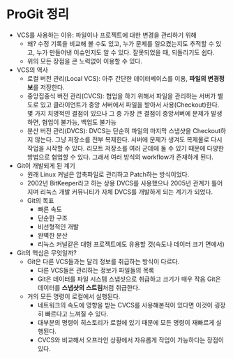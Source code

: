 # ProGit 정리

- VCS를 사용하는 이유: 파일이나 프로젝트에 대한 변경을 관리하기 위해
  - 왜? 수정 기록을 비교해 볼 수도 있고, 누가 문제를 일으켰는지도 추적할 수 있고, 누가 만들어낸 이슈인지도 알 수 있다. 잘못되었을 때, 되돌리기도 쉽다.
  - 위의 모든 장점을 큰 노력없이 이용할 수 있다.
- VCS의 역사
  - 로컬 버전 관리(Local VCS): 아주 간단한 데이터베이스를 이용, **파일의 변경정보**를 저장한다.
  - 중앙집중식 버전 관리(CVCS): 협업을 하기 위해서 파일을 관리하는 서버가 별도로 있고 클라이언트가 중앙 서버에서 파일을 받아서 사용(Checkout)한다.
    몇 가지 치명적인 결점이 있으나 그 중 가장 큰 결점이 중앙서버에 문제가 발생하면, 협업이 불가능, 백업도 불가능
  - 분산 버전 관리(DVCS): DVCS는 단순히 파일의 마지막 스냅샷을 Checkout하지 않는다. 그냥 저장소를 전부 복제한다.
    서버에 문제가 생겨도 복제물로 다시 작업을 시작할 수 있다.
    리모트 저장소를 여러 군데에 둘 수 있기 때문에 다양한 방법으로 협업할 수 있다.
    그래서 여러 방식의 workflow가 존재하게 된다.
- Git이 개발되게 된 계기
  - 원래 Linux 커널은 압축파일로 관리하고 Patch하는 방식이었다.
  - 2002년 BitKeeper라고 하는 상용 DVCS를 사용했으나 2005년 관계가 틀어지며 리눅스 개발 커뮤니티가 자체 DVCS를 개발하게 되는 계기가 되었다.
  - Git의 목표
    - 빠른 속도
    - 단순한 구조
    - 비선형적인 개발
    - 완벽한 분산
    - 리눅스 커널같은 대형 프로젝트에도 유용할 것(속도나 데이터 크기 면에서)
- Git의 핵심은 무엇일까?
  - Git은 다른 VCS들과는 달리 정보를 취급하는 방식이 다르다.
    - 다른 VCS들은 관리하는 정보가 파일들의 목록
    - Git은 데이터를 파일 시스템 스냅샷으로 취급하고 크기가 매우 작음
      Git은 데이터를 **스냅샷의 스트림**처럼 취급한다.
  - 거의 모든 명령이 로컬에서 실행된다.
    - 네트워크의 속도에 영향을 받는 CVCS를 사용햬본적이 있다면 이것이 굉장히 빠르다고 느껴질 수 있다.
    - 대부분의 명령이 히스토리가 로컬에 있기 때문에 모든 명령이 재빠르게 실행된다.
    - CVCS와 비교해서 오프라인 상황에서 자유롭게 작업이 가능하다는 장점이 있다.
